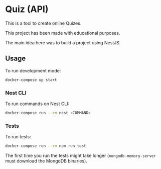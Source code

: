 # Quiz (API)

This is a tool to create online Quizes.

This project has been made with educational purposes.

The main idea here was to build a project using NestJS.

## Usage

To run development mode:

```bash
docker-compose up start
```

### Nest CLI

To run commands on Nest CLI:

```bash
docker-compose run --rm nest <COMMAND>
```

### Tests

To run tests:

```bash
docker-compose run --rm npm run test
```

The first time you run the tests might take longer (`mongodb-memory-server` must download the MongoDB binaries).